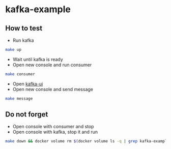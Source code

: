 # kafka-example

## How to test

- Run kafka
```bash
make up
```
- Wait until kafka is ready
- Open new console and run consumer
```bash
make consumer
```
- Open [kafka-ui](http://localhost:8080/ui/docker-kafka-server/topic/topic/data?sort=Oldest&partition=All)
- Open new console and send message
```bash
make message
```

## Do not forget
- Open console with consumer and stop
- Open console with kafka, stop it and run
```bash
make down && docker volume rm $(docker volume ls -q | grep kafka-example)
```
